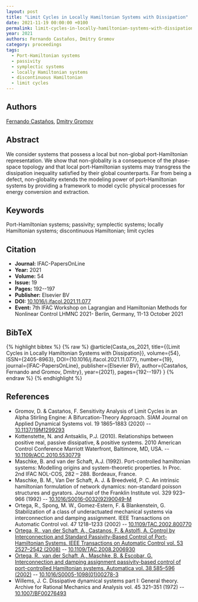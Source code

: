 ```yaml
---
layout: post
title: "Limit Cycles in Locally Hamiltonian Systems with Dissipation"
date: 2021-11-19 00:00:00 +0100
permalink: limit-cycles-in-locally-hamiltonian-systems-with-dissipation
year: 2021
authors: Fernando Castaños, Dmitry Gromov
category: proceedings
tags:
  - Port-Hamiltonian systems
  - passivity
  - symplectic systems
  - locally Hamiltonian systems
  - discontinuous Hamiltonian
  - limit cycles
---
```

 
## Authors
[Fernando Castaños](authors/fernando_castanos), [Dmitry Gromov](authors/dmitry_gromov)
 
## Abstract
We consider systems that possess a local but non-global port-Hamiltonian representation. We show that non-globality is a consequence of the phase-space topology and that local port-Hamiltonian systems may transgress the dissipation inequality satisfied by their global counterparts. Far from being a defect, non-globality extends the modeling power of port-Hamiltonian systems by providing a framework to model cyclic physical processes for energy conversion and extraction.
 
## Keywords
Port-Hamiltonian systems; passivity; symplectic systems; locally Hamiltonian systems; discontinuous Hamiltonian; limit cycles
 
## Citation
- **Journal:** IFAC-PapersOnLine
- **Year:** 2021
- **Volume:** 54
- **Issue:** 19
- **Pages:** 192--197
- **Publisher:** Elsevier BV
- **DOI:** [10.1016/j.ifacol.2021.11.077](https://doi.org/10.1016/j.ifacol.2021.11.077)
- **Event:** 7th IFAC Workshop on Lagrangian and Hamiltonian Methods for Nonlinear Control LHMNC 2021- Berlin, Germany, 11-13 October 2021
 
## BibTeX
{% highlight bibtex %}
{% raw %}
@article{Casta_os_2021,
  title={{Limit Cycles in Locally Hamiltonian Systems with Dissipation}},
  volume={54},
  ISSN={2405-8963},
  DOI={10.1016/j.ifacol.2021.11.077},
  number={19},
  journal={IFAC-PapersOnLine},
  publisher={Elsevier BV},
  author={Castaños, Fernando and Gromov, Dmitry},
  year={2021},
  pages={192--197}
}
{% endraw %}
{% endhighlight %}
 
## References
- Gromov, D. & Castan͂os, F. Sensitivity Analysis of Limit Cycles in an Alpha Stirling Engine: A Bifurcation-Theory Approach. SIAM Journal on Applied Dynamical Systems vol. 19 1865–1883 (2020) -- [10.1137/19M1299293](https://doi.org/10.1137/19M1299293)
- Kottenstette, N. and Antsaklis, P.J. (2010). Relationships between positive real, passive dissipative, & positive systems. 2010 American Control Conference Marriott Waterfront, Baltimore, MD, USA. -- [10.1109/ACC.2010.5530779](https://doi.org/10.1109/ACC.2010.5530779)
- Maschke, B. and van der Schaft, A.J. (1992). Port-controlled hamiltonian systems: Modelling origins and system-theoretic properties. In Proc. 2nd IFAC NOL-COS, 282 – 288. Bordeaux, France.
- Maschke, B. M., Van Der Schaft, A. J. & Breedveld, P. C. An intrinsic hamiltonian formulation of network dynamics: non-standard poisson structures and gyrators. Journal of the Franklin Institute vol. 329 923–966 (1992) -- [10.1016/S0016-0032(92)90049-M](https://doi.org/10.1016/S0016-0032(92)90049-M)
- Ortega, R., Spong, M. W., Gomez-Estern, F. & Blankenstein, G. Stabilization of a class of underactuated mechanical systems via interconnection and damping assignment. IEEE Transactions on Automatic Control vol. 47 1218–1233 (2002) -- [10.1109/TAC.2002.800770](https://doi.org/10.1109/TAC.2002.800770)
- [Ortega, R., van der Schaft, A., Castanos, F. & Astolfi, A. Control by Interconnection and Standard Passivity-Based Control of Port-Hamiltonian Systems. IEEE Transactions on Automatic Control vol. 53 2527–2542 (2008)](control-by-interconnection-and-standard-passivity-based-control-of-port-hamiltonian-systems) -- [10.1109/TAC.2008.2006930](https://doi.org/10.1109/TAC.2008.2006930)
- [Ortega, R., van der Schaft, A., Maschke, B. & Escobar, G. Interconnection and damping assignment passivity-based control of port-controlled Hamiltonian systems. Automatica vol. 38 585–596 (2002)](interconnection-and-damping-assignment-passivity-based-control-of-port-controlled-hamiltonian-systems) -- [10.1016/S0005-1098(01)00278-3](https://doi.org/10.1016/S0005-1098(01)00278-3)
- Willems, J. C. Dissipative dynamical systems part I: General theory. Archive for Rational Mechanics and Analysis vol. 45 321–351 (1972) -- [10.1007/BF00276493](https://doi.org/10.1007/BF00276493)


